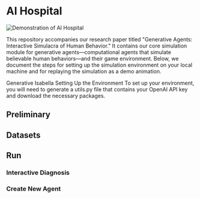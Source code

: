 # AI Hospital
![Demonstration of AI Hospital](assets/AI_Hospital9.png)


This repository accompanies our research paper titled "Generative Agents: Interactive Simulacra of Human Behavior." It contains our core simulation module for generative agents—computational agents that simulate believable human behaviors—and their game environment. Below, we document the steps for setting up the simulation environment on your local machine and for replaying the simulation as a demo animation.

Generative Isabella Setting Up the Environment
To set up your environment, you will need to generate a utils.py file that contains your OpenAI API key and download the necessary packages.

## Preliminary

## Datasets

## Run 

### Interactive Diagnosis


### Create New Agent

### 